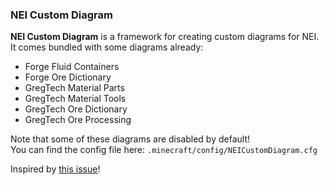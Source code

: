 ### NEI Custom Diagram

**NEI Custom Diagram** is a framework for creating custom diagrams for NEI.\
It comes bundled with some diagrams already:
- Forge Fluid Containers
- Forge Ore Dictionary
- GregTech Material Parts
- GregTech Material Tools
- GregTech Ore Dictionary
- GregTech Ore Processing

Note that some of these diagrams are disabled by default!\
You can find the config file here: `.minecraft/config/NEICustomDiagram.cfg`

Inspired by
[this issue](https://github.com/GTNewHorizons/GT-New-Horizons-Modpack/issues/8300)!
